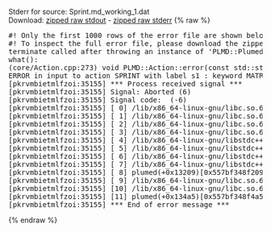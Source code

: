 Stderr for source:  Sprint.md_working_1.dat   
Download: [zipped raw stdout](Sprint.md_working_1.dat.plumed.stdout.txt.zip) - [zipped raw stderr](Sprint.md_working_1.dat.plumed.stderr.txt.zip) 
{% raw %}
<pre>
#! Only the first 1000 rows of the error file are shown below
#! To inspect the full error file, please download the zipped raw stderr file above
terminate called after throwing an instance of 'PLMD::Plumed::ExceptionError'
what():
(core/Action.cpp:273) void PLMD::Action::error(const std::string&) const
ERROR in input to action SPRINT with label s1 : keyword MATRIX is compulsory for this action
[pkrvmbietmlfzoi:35155] *** Process received signal ***
[pkrvmbietmlfzoi:35155] Signal: Aborted (6)
[pkrvmbietmlfzoi:35155] Signal code:  (-6)
[pkrvmbietmlfzoi:35155] [ 0] /lib/x86_64-linux-gnu/libc.so.6(+0x45330)[0x7f4394645330]
[pkrvmbietmlfzoi:35155] [ 1] /lib/x86_64-linux-gnu/libc.so.6(pthread_kill+0x11c)[0x7f439469eb2c]
[pkrvmbietmlfzoi:35155] [ 2] /lib/x86_64-linux-gnu/libc.so.6(gsignal+0x1e)[0x7f439464527e]
[pkrvmbietmlfzoi:35155] [ 3] /lib/x86_64-linux-gnu/libc.so.6(abort+0xdf)[0x7f43946288ff]
[pkrvmbietmlfzoi:35155] [ 4] /lib/x86_64-linux-gnu/libstdc++.so.6(+0xa5ff5)[0x7f4394aa5ff5]
[pkrvmbietmlfzoi:35155] [ 5] /lib/x86_64-linux-gnu/libstdc++.so.6(+0xbb0da)[0x7f4394abb0da]
[pkrvmbietmlfzoi:35155] [ 6] /lib/x86_64-linux-gnu/libstdc++.so.6(_ZSt10unexpectedv+0x0)[0x7f4394aa5a55]
[pkrvmbietmlfzoi:35155] [ 7] /lib/x86_64-linux-gnu/libstdc++.so.6(+0xa5a6f)[0x7f4394aa5a6f]
[pkrvmbietmlfzoi:35155] [ 8] plumed(+0x13209)[0x557bf348f209]
[pkrvmbietmlfzoi:35155] [ 9] /lib/x86_64-linux-gnu/libc.so.6(+0x2a1ca)[0x7f439462a1ca]
[pkrvmbietmlfzoi:35155] [10] /lib/x86_64-linux-gnu/libc.so.6(__libc_start_main+0x8b)[0x7f439462a28b]
[pkrvmbietmlfzoi:35155] [11] plumed(+0x134a5)[0x557bf348f4a5]
[pkrvmbietmlfzoi:35155] *** End of error message ***
</pre>
{% endraw %}
